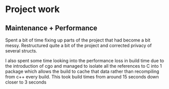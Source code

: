 # Project work
## Maintenance + Performance
Spent a bit of time fixing up parts of the project that had become a bit messy. Restructured quite a bit of the project and corrected privacy of several structs.

I also spent some time looking into the performance loss in build time due to the introduction of cgo and managed to isolate all the references to C into 1 package which allows the build to cache that data rather than recompiling from c++ every build. This took build times from around 15 seconds down closer to 3 seconds